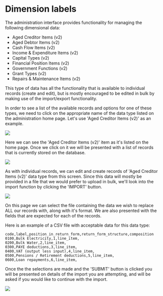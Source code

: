 # Dimension labels

The administration interface provides functionality for managing the following dimensional data:

* Aged Creditor Items \(v2\)
* Aged Debtor Items \(v2\)
* Cash Flow Items \(v2\)
* Income & Expenditure Items \(v2\)
* Capital Types \(v2\)
* Financial Position Items \(v2\)
* Government Functions \(v2\)
* Grant Types \(v2\)
* Repairs & Maintenance Items \(v2\)

This type of data has all the functionality that is available to individual records \(create and edit\), but is mostly encouraged to be edited in bulk by making use of the import/export functionality.

In order to see a list of the available records and options for one of these types, we need to click on the appropriate name of the data type listed on the administration home page. Let's use 'Aged Creditor Items \(v2\)' as an example.

![](https://gblobscdn.gitbook.com/assets%2F-M7h3WmFP96pTHYzQ_vd%2F-MOowuEklWevG0rkwcgG%2F-MOpYnMw6i4sP_iaZAUC%2FScreenshot%202020-12-18%20at%2013.14.21.png?alt=media&token=076c7c98-08fe-4f0e-89e8-29480a77e448)

Here we can see the 'Aged Creditor Items \(v2\)' item as it's listed on the home page. Once we click on it we will be presented with a list of records that is currently stored on the database.

![](https://gblobscdn.gitbook.com/assets%2F-M7h3WmFP96pTHYzQ_vd%2F-MOowuEklWevG0rkwcgG%2F-MOpZt6CeuDfxsCpa1fG%2FScreenshot%202020-12-18%20at%2013.19.16.png?alt=media&token=9382b2e7-1d2d-4802-964b-79a393941d91)

As with individual records, we can edit and create records of 'Aged Creditor Items \(v2\)' data type from this screen. Since this data will mostly be provided in a file that we would prefer to upload in bulk, we'll look into the import function by clicking the 'IMPORT' button.

![](https://gblobscdn.gitbook.com/assets%2F-M7h3WmFP96pTHYzQ_vd%2F-MP3L_-S7R1IkEaJcsaW%2F-MP3RTBBcjNmsJSBsiei%2FScreenshot%202020-12-21%20at%2010.36.48.png?alt=media&token=6d5c7115-f44a-4b9b-87d3-00280c3e5c52)

On this page we can select the file containing the data we wish to replace ALL our records with, along with it's format. We are also presented with the fields that are expected for each of the records.

Here is an example of a CSV file with acceptable data for this data type:

```text
code,label,position_in_return_form,return_form_structure,composition
0100,Bulk Electricity,1,line_item,
0200,Bulk Water,2,line_item,
0300,PAYE deductions,3,line_item,
0400,VAT (output less input),4,line_item,
0500,Pensions / Retirement deductions,5,line_item,
0600,Loan repayments,6,line_item,
```

Once the the selections are made and the 'SUBMIT' button is clicked you will be presented on details of the import you are attempting, and will be asked if you would like to continue with the import.

![](https://gblobscdn.gitbook.com/assets%2F-M7h3WmFP96pTHYzQ_vd%2F-MP3L_-S7R1IkEaJcsaW%2F-MP3Sz1pH-_dcwdvaeeC%2FScreenshot%202020-12-21%20at%2010.43.26.png?alt=media&token=2dd82503-1336-4b32-8913-003e6358fea0)

